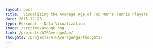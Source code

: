 ```yaml
---
layout: post
title:  Visualizing the Average Age of Top Men's Tennis Players
date: 2015-12-28
type: Personal - Data Visualization
image: /src/img/avgage.png
link: /projects/ATPAverageAge/
thoughts: /projects/ATPAverageAge/thoughts/
---
```

